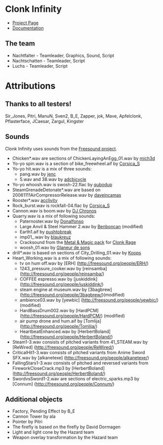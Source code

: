 Clonk Infinity
==============
 - [Project Page](http://clonkforge.net/pr.php?pr=1454)
 - [Documentation](http://lluchs.github.com/Clinfinity/Documentation/)

The team
------
- Nachtfalter - Teamleader, Graphics, Sound, Script
- Nachtschatten - Teamleader, Script
- Luchs - Teamleader, Script

Attributions
============

Thanks to all testers!
---------------------
Sir_Jones, Pitri, ManuN, Sven2, B_E, Zapper, jok, Mave, Apfelclonk,
Pflasterface, JCaesar, Zargul, Kingster

Sounds
------
Clonk Infinity uses sounds from the [Freesound project](http://www.freesound.org/).

- Chicken*.wav are sections of ChickenLayingAnEgg_01.wav by [mich3d](http://www.freesound.org/people/mich3d/)
- Yo-yo spin.wav is a section of bike_freewheel.aif by [Corsica_S](http://www.freesound.org/people/Corsica_S/)
- Yo-yo hit.wav is a mix of three sounds:
	- pang.wav by [jenc](http://www.freesound.org/people/jenc/)
	- 5.wav and 38.wav by [adcbicycle](http://www.freesound.org/people/adcbicycle/)
- Yo-yo whoosh.wav is swosh-22.flac by [qubodup](http://www.freesound.org/people/qubodup/)
- SteamGrenadeDetonate*.wav are based on 20061111AirCompressorRelease.wav by [daveincamas](http://www.freesound.org/people/daveincamas/)
- Rooster*.wav [acclivity](http://www.freesound.org/people/acclivity/)
- Rock_burst.wav is rockfall-04.flac by [Corsica_S](http://www.freesound.org/people/Corsica_S/)
- Cannon.wav is boom.wav by [DJ Chronos](http://www.freesound.org/people/DJ%20Chronos/)
- Quarry.wav is a mix of following sounds:
	- Paternoster.wav by [Donalfonso](http://www.freesound.org/people/Donalfonso/)
	- Large Anvil & Steel Hammer 2.wav by [Benboncan](http://www.freesound.org/people/Benboncan/) (modified)
	- Earth1.aif by [pushtobreak](http://www.freesound.org/people/pushtobreak/)
	- imp01_.wav by [blaukreuz](http://www.freesound.org/people/blaukreuz/)
	- Cracksound from the [Metal & Magic pack](http://clonkforge.net/pr.php?pr=585) for [Clonk Rage](http://www.clonk.de/cr.php?lng=en)
	- woosh_01.wav by [Glaneur de sons](http://www.freesound.org/people/Glaneur%20de%20sons/)
- drill*.wav is based on sections of City_Drilling_01.wav by [Koops](http://www.freesound.org/people/Koops/)
- Heart_Working.wav is a mix of following sounds:
	- tv on hum off.wav by [ERH] (http://freesound.org/people/ERH/)
	- 1243_pressure_cooker.wav by [reinsamba] (http://freesound.org/people/reinsamba/)
	- COFFEE espresso.wav by [juskiddink] (http://freesound.org/people/juskiddink/)
	- steam engine at museum.wav by [3bagbrew] (http://freesound.org/people/3bagbrew/)(modified)
	- ambience03.wav by [yewbic] (http://freesound.org/people/yewbic/)(modified)
	- HardBassDrum002.wav by [HardPCM] (http://freesound.org/people/HardPCM/) (modified)
	- air pump drone and hum.aif by [Tomlija] (http://freesound.org/people/Tomlija/)
	- HeartbeatEnhanced.wav by [HerbertBoland] (http://freesound.org/people/HerbertBoland/)
- Steam1-3.wav consists of pitched variants from 41_STEAM.wav by [ReWired] (http://freesound.org/people/ReWired/) 
- CriticalHit1-3.wav consists of pitched variants from Anime Sword SFX.wav by [alkanetexe] (http://freesound.org/people/alkanetexe/)
- FallingStars1-3.wav consists of pitched and reversed variants from FireworkCloseCrack.mp3 by [HerbertBoland] (http://freesound.org/people/HerbertBoland/)
- SwordvsSword1-2.wav are sections of electric_sparks.mp3 by [Connum] (http://freesound.org/people/Connum/)
	

Additional objects
------------------
- Factory, Pending Effect by B_E
- Cannon Tower by ala
- Pointer by Pitri
- The firefly is based on the firefly by David Dormagen
- Light and light cone by the Hazard team
- Weapon overlay transformation by the Hazard team